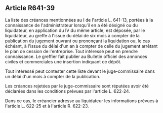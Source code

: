 Article R641-39
----
La liste des créances mentionnées au I de l'article L. 641-13, portées à la
connaissance de l'administrateur lorsqu'il en a été désigné ou du liquidateur,
en application du IV du même article, est déposée, par le liquidateur, au greffe
à l'issue du délai de six mois à compter de la publication du jugement ouvrant
ou prononçant la liquidation ou, le cas échéant, à l'issue du délai d'un an à
compter de celle du jugement arrêtant le plan de cession de l'entreprise. Tout
intéressé peut en prendre connaissance. Le greffier fait publier au Bulletin
officiel des annonces civiles et commerciales une insertion indiquant ce dépôt.

Tout intéressé peut contester cette liste devant le juge-commissaire dans un
délai d'un mois à compter de la publication.

Les créances rejetées par le juge-commissaire sont réputées avoir été déclarées
dans les conditions prévues par l'article L. 622-24.

Dans ce cas, le créancier adresse au liquidateur les informations prévues à
l'article L. 622-25 et à l'article R. 622-23.
